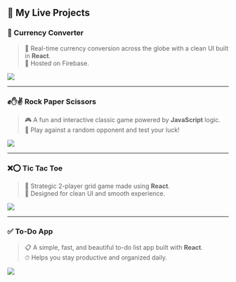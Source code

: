 ## 🚀 My Live Projects

### 💱 Currency Converter  
> 🔄 Real-time currency conversion across the globe with a clean UI built in **React**.  
> 📍 Hosted on Firebase.  
>  
<a href="https://currencyconverter-52904.web.app/" target="_blank">
  <img src="https://img.shields.io/badge/🌐%20Live%20App-Click%20Here-brightgreen?style=for-the-badge" />
</a>

---

### ✊✋✌ Rock Paper Scissors  
> 🎮 A fun and interactive classic game powered by **JavaScript** logic.  
> 🤖 Play against a random opponent and test your luck!  
>  
<a href="https://rock-paper-scissors-f3d73.web.app/" target="_blank">
  <img src="https://img.shields.io/badge/🕹️%20Play%20Now-Click%20Here-orange?style=for-the-badge" />
</a>

---

### ❌⭕ Tic Tac Toe  
> 🧠 Strategic 2-player grid game made using **React**.  
> 🎯 Designed for clean UI and smooth experience.  
>  
<a href="https://tic-tac-toe-edd4b.web.app/" target="_blank">
  <img src="https://img.shields.io/badge/🎲%20Try%20Game-Click%20Here-blueviolet?style=for-the-badge" />
</a>

---

### ✅ To-Do App  
> 📋 A simple, fast, and beautiful to-do list app built with **React**.  
> ⏱ Helps you stay productive and organized daily.  
>  
<a href="https://to-do-app-f795e.web.app/" target="_blank">
  <img src="https://img.shields.io/badge/🗂️%20Open%20ToDo%20App-Click%20Here-blue?style=for-the-badge" />
</a>
